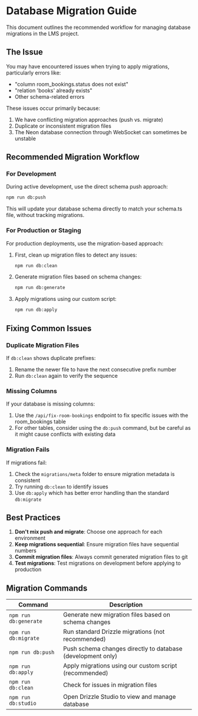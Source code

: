 # Database Migration Guide

This document outlines the recommended workflow for managing database migrations in the LMS project.

## The Issue

You may have encountered issues when trying to apply migrations, particularly errors like:

- "column room_bookings.status does not exist"
- "relation 'books' already exists"
- Other schema-related errors

These issues occur primarily because:

1. We have conflicting migration approaches (push vs. migrate)
2. Duplicate or inconsistent migration files
3. The Neon database connection through WebSocket can sometimes be unstable

## Recommended Migration Workflow

### For Development

During active development, use the direct schema push approach:

```bash
npm run db:push
```

This will update your database schema directly to match your schema.ts file, without tracking migrations.

### For Production or Staging

For production deployments, use the migration-based approach:

1. First, clean up migration files to detect any issues:

    ```bash
    npm run db:clean
    ```

2. Generate migration files based on schema changes:

    ```bash
    npm run db:generate
    ```

3. Apply migrations using our custom script:
    ```bash
    npm run db:apply
    ```

## Fixing Common Issues

### Duplicate Migration Files

If `db:clean` shows duplicate prefixes:

1. Rename the newer file to have the next consecutive prefix number
2. Run `db:clean` again to verify the sequence

### Missing Columns

If your database is missing columns:

1. Use the `/api/fix-room-bookings` endpoint to fix specific issues with the room_bookings table
2. For other tables, consider using the `db:push` command, but be careful as it might cause conflicts with existing data

### Migration Fails

If migrations fail:

1. Check the `migrations/meta` folder to ensure migration metadata is consistent
2. Try running `db:clean` to identify issues
3. Use `db:apply` which has better error handling than the standard `db:migrate`

## Best Practices

1. **Don't mix push and migrate**: Choose one approach for each environment
2. **Keep migrations sequential**: Ensure migration files have sequential numbers
3. **Commit migration files**: Always commit generated migration files to git
4. **Test migrations**: Test migrations on development before applying to production

## Migration Commands

| Command               | Description                                                 |
| --------------------- | ----------------------------------------------------------- |
| `npm run db:generate` | Generate new migration files based on schema changes        |
| `npm run db:migrate`  | Run standard Drizzle migrations (not recommended)           |
| `npm run db:push`     | Push schema changes directly to database (development only) |
| `npm run db:apply`    | Apply migrations using our custom script (recommended)      |
| `npm run db:clean`    | Check for issues in migration files                         |
| `npm run db:studio`   | Open Drizzle Studio to view and manage database             |
